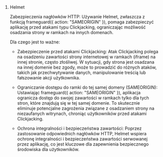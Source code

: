 1. Helmet

    Zabezpieczenia nagłówków HTTP: Używanie Helmet, zwłaszcza z funkcją frameguard({ action: "SAMEORIGIN" }), pomaga zabezpieczyć aplikację przed atakami typu Clickjacking, ograniczając możliwość osadzania strony w ramkach na innych domenach.
    
    Dla czego jest to ważne:

   - Zabezpieczenie przed atakami Clickjacking: Atak Clickjacking polega na osadzeniu zawartości strony internetowej w ramkach (iframe) na innej stronie, często złośliwej. W sytuacji, gdy strona jest osadzana na innej domenie bez zgody, może to prowadzić do różnych ataków, takich jak przechwytywanie danych, manipulowanie treścią lub fałszowanie akcji użytkownika.

   - Ograniczanie dostępu do ramki do tej samej domeny (SAMEORIGIN): Ustawiając frameguard({ action: "SAMEORIGIN" }), aplikacja ogranicza dostęp do swojej zawartości w ramkach tylko dla tych stron, które znajdują się w tej samej domenie. To skutecznie eliminuje potencjalne zagrożenia związane z osadzaniem strony na niezaufanych witrynach, chroniąc użytkowników przed atakami Clickjacking.

   - Ochrona integralności i bezpieczeństwa zawartości: Poprzez zastosowanie odpowiednich nagłówków HTTP, Helmet wspiera ochronę integralności i bezpieczeństwa zawartości serwowanej przez aplikację, co jest kluczowe dla zapewnienia bezpiecznego środowiska dla użytkowników.


